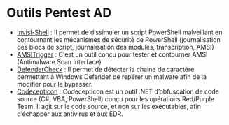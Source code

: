
# Outils Pentest AD

  - [Invisi-Shell](https://github.com/OmerYa/Invisi-Shell) : Il permet de dissimuler un script PowerShell malveillant en contournant les mécanismes de sécurité de PowerShell (journalisation des blocs de script, journalisation des modules, transcription, AMSI)
  - [AMSITrigger](https://github.com/RythmStick/AMSITrigger) :  C'est un outil conçu pour tester et contourner AMSI (Antimalware Scan Interface)
  - [DefenderCheck](https://github.com/matterpreter/DefenderCheck) : Il permet de détecter la chaine de caractère permettant à Windows Defender de repérer un malware afin de la modifier pour le bypasser.
  - [Codecepticon](https://github.com/Accenture/Codecepticon) : Codecepticon est un outil .NET d’obfuscation de code source (C#, VBA, PowerShell) conçu pour les opérations Red/Purple Team. Il agit sur le code source, et non sur les exécutables, afin d’échapper aux antivirus et aux EDR.
